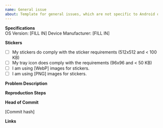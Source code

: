 ```yaml
---
name: General issue
about: Template for general issues, which are not specific to Android or iOS
---
```

<!-- 
Only use the GitHub Issues section if you discovered issues with the code itself. Do not mistake the Issues page as a help desk. You can ask for help at [Stack Overflow](https://stackoverflow.com/). 
-->

**Specifications**  
OS Version: [FILL IN]
Device Manufacturer: [FILL IN]

**Stickers**
- [ ] My stickers do comply with the sticker requirements (512x512 and < 100 KB)
- [ ] My tray icon does comply with the requirements (96x96 and < 50 KB)
- [ ] I am using [WebP] images for stickers.
- [ ] I am using [PNG] images for stickers.

**Problem Description**  
<!-- FILL IN WITH DETAILED DESCRIPTION OF THE PROBLEM -->

**Reproduction Steps**  
<!-- FILL IN WITH DETAILED REPRODUCTION STEPS -->

**Head of Commit**
<!--
Do you have the latest commit from master? If not, please update your repo to the latest commit in master, and try again. If issue still occurs, please note down the commit hash (from this repo) here:
-->
[Commit hash]

**Links**  
<!-- FILL IN PLAY STORE LINK AND/OR LINK TO SOURCE CODE ON GIT -->
